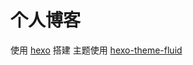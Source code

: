 # 个人博客

使用 <a href="https://hexo.io/zh-cn/docs/">hexo</a> 搭建
主题使用 <a href="https://github.com/fluid-dev/hexo-theme-fluid">hexo-theme-fluid</a>
